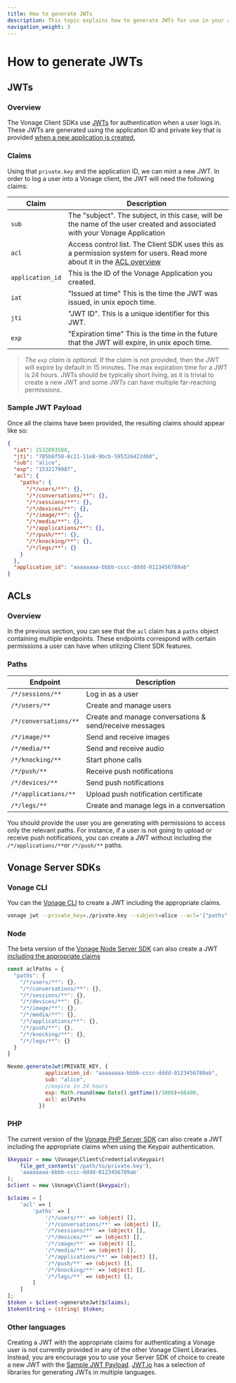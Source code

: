 ```yaml
---
title: How to generate JWTs
description: This topic explains how to generate JWTs for use in your app. JSON Web Tokens (JWTs) and Access Control Lists (ACLs) are a key concept to understand in order to authenticate your apps and users.
navigation_weight: 3
---
```


# How to generate JWTs

## JWTs

### Overview

The Vonage Client SDKs use [JWTs](https://jwt.io/) for authentication when a user logs in. These JWTs are generated using the application ID and private key that is provided [when a new application is created.](/tutorials/client-sdk-generate-test-credentials#create-a-nexmo-application)

### Claims

Using that `private.key` and the application ID, we can mint a new JWT. In order to log a user into a Vonage client, the JWT will need the following claims:

|Claim | Description |
| --------- | ----------- |
| `sub`| The "subject". The subject, in this case, will be the name of the user created and associated with your Vonage Application |
| `acl`| Access control list. The Client SDK uses this as a permission system for users. Read more about it in the [ACL overview](#acls) |
| `application_id`| This is the ID of the Vonage Application you created. |
| `iat`| "Issued at time" This is the time the JWT was issued, in unix epoch time. |
| `jti`| "JWT ID". This is a unique identifier for this JWT. |
| `exp`| "Expiration time" This is the time in the future that the JWT will expire, in unix epoch time.  |

> *The `exp` claim is optional.* If the claim is not provided, then the JWT will expire by default in 15 minutes. The max expiration time for a JWT is 24 hours. JWTs should be typically short living, as it is trivial to create a new JWT and some JWTs can have multiple far-reaching permissions.

### Sample JWT Payload

Once all the claims have been provided, the resulting claims should appear like so:

```json
{
  "iat": 1532093588,
  "jti": "705b6f50-8c21-11e8-9bcb-595326422d60",
  "sub": "alice",
  "exp": "1532179987",
  "acl": {
    "paths": {
      "/*/users/**": {},
      "/*/conversations/**": {},
      "/*/sessions/**": {},
      "/*/devices/**": {},
      "/*/image/**": {},
      "/*/media/**": {},
      "/*/applications/**": {},
      "/*/push/**": {},
      "/*/knocking/**": {},
      "/*/legs/**": {}
    }
  },
  "application_id": "aaaaaaaa-bbbb-cccc-dddd-0123456789ab"
}
```

## ACLs

### Overview

In the previous section, you can see that the `acl` claim has a `paths` object containing multiple endpoints. These endpoints correspond with certain permissions a user can have when utilizing Client SDK features.

### Paths

|Endpoint | Description |
| --------- | ----------- |
| `/*/sessions/**`| Log in as a user|
| `/*/users/**`| Create and manage users|
| `/*/conversations/**`| Create and manage conversations & send/receive messages|
| `/*/image/**`| Send and receive images|
| `/*/media/**`| Send and receive audio|
| `/*/knocking/**`| Start phone calls|
| `/*/push/**`| Receive push notifications|
| `/*/devices/**`| Send push notifications|
| `/*/applications/**`| Upload push notification certificate|
| `/*/legs/**`| Create and manage legs in a conversation|

You should provide the user you are generating with permissions to access only the relevant paths. For instance, if a user is not going to upload or receive push notifications, you can create a JWT without including the `/*/applications/**`or `/*/push/**` paths.

## Vonage Server SDKs

### Vonage CLI

You can the [Vonage CLI](https://github.com/vonage/vonage-cli) to create a JWT including the appropriate claims.

```sh
vonage jwt --private_key=./private.key --subject=alice --acl='{"paths":{"/*/users/**":{},"/*/conversations/**":{},"/*/sessions/**":{},"/*/devices/**":{},"/*/image/**":{},"/*/media/**":{},"/*/applications/**":{},"/*/push/**":{},"/*/knocking/**":{},"/*/legs/**":{}}}' --app_id=YOUR_APP_ID
```

### Node

The beta version of the [Vonage Node Server SDK](https://github.com/Nexmo/nexmo-node/tree/beta#jwt) can also create a JWT [including the appropriate claims](https://github.com/Nexmo/nexmo-node/tree/beta#jwt)

```js
const aclPaths = {
  "paths": {
    "/*/users/**": {},
    "/*/conversations/**": {},
    "/*/sessions/**": {},
    "/*/devices/**": {},
    "/*/image/**": {},
    "/*/media/**": {},
    "/*/applications/**": {},
    "/*/push/**": {},
    "/*/knocking/**": {},
    "/*/legs/**": {}
  }
}

Nexmo.generateJwt(PRIVATE_KEY, {
            application_id: "aaaaaaaa-bbbb-cccc-dddd-0123456789ab",
            sub: "alice",
            //expire in 24 hours
            exp: Math.round(new Date().getTime()/1000)+86400,
            acl: aclPaths
          })
```

### PHP

The current version of the [Vonage PHP Server SDK](https://github.com/Nexmo/nexmo-php) can also create a JWT including the appropriate claims when using the Keypair authentication.

```php
$keypair = new \Vonage\Client\Credentials\Keypair(
    file_get_contents('/path/to/private.key'),
    'aaaaaaaa-bbbb-cccc-dddd-0123456789ab'
);
$client = new \Vonage\Client($keypair);

$claims = [
    'acl' => [
        'paths' => [
            '/*/users/**' => (object) [],
            '/*/conversations/**' => (object) [],
            '/*/sessions/**' => (object) [],
            '/*/devices/**' => (object) [],
            '/*/image/**' => (object) [],
            '/*/media/**' => (object) [],
            '/*/applications/**' => (object) [],
            '/*/push/**' => (object) [],
            '/*/knocking/**' => (object) [],
            '/*/legs/**' => (object) [],
        ]
    ]
];
$token = $client->generateJwt($claims);
$tokenString = (string) $token;
```

### Other languages

Creating a JWT with the appropriate claims for authenticating a Vonage user is not currently provided in any of the other Vonage Client Libraries. Instead, you are encourage you to use your Server SDK of choice to create a new JWT with the [Sample JWT Payload](#sample-jwt-payload). [JWT.io](https://jwt.io/#libraries-io) has a selection of libraries for generating JWTs in multiple languages.
